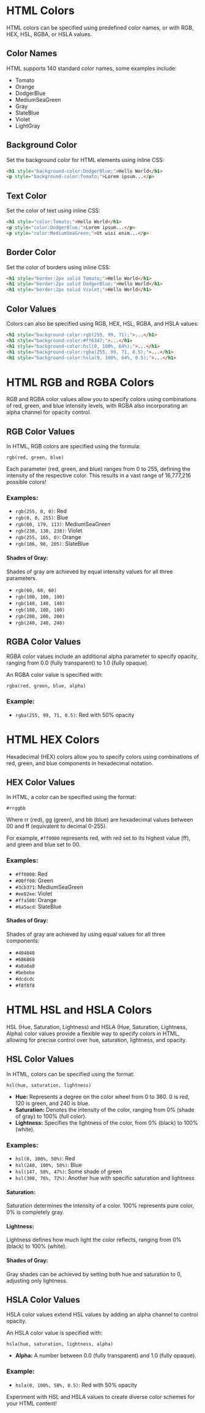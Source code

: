# HTML Colors
HTML colors can be specified using predefined color names, or with RGB, HEX, HSL, RGBA, or HSLA values.
## Color Names
HTML supports 140 standard color names, some examples include:
- Tomato
- Orange
- DodgerBlue
- MediumSeaGreen
- Gray
- SlateBlue
- Violet
- LightGray
## Background Color
Set the background color for HTML elements using inline CSS:

```html
<h1 style="background-color:DodgerBlue;">Hello World</h1>
<p style="background-color:Tomato;">Lorem ipsum...</p>
```

## Text Color

Set the color of text using inline CSS:

```html
<h1 style="color:Tomato;">Hello World</h1>
<p style="color:DodgerBlue;">Lorem ipsum...</p>
<p style="color:MediumSeaGreen;">Ut wisi enim...</p>
```

## Border Color

Set the color of borders using inline CSS:

```html
<h1 style="border:2px solid Tomato;">Hello World</h1>
<h1 style="border:2px solid DodgerBlue;">Hello World</h1>
<h1 style="border:2px solid Violet;">Hello World</h1>
```

## Color Values

Colors can also be specified using RGB, HEX, HSL, RGBA, and HSLA values:

```html
<h1 style="background-color:rgb(255, 99, 71);">...</h1>
<h1 style="background-color:#ff6347;">...</h1>
<h1 style="background-color:hsl(9, 100%, 64%);">...</h1>
<h1 style="background-color:rgba(255, 99, 71, 0.5);">...</h1>
<h1 style="background-color:hsla(9, 100%, 64%, 0.5);">...</h1>
```

# HTML RGB and RGBA Colors

RGB and RGBA color values allow you to specify colors using combinations of red, green, and blue intensity levels, with RGBA also incorporating an alpha channel for opacity control.

## RGB Color Values

In HTML, RGB colors are specified using the formula:

```
rgb(red, green, blue)
```

Each parameter (red, green, and blue) ranges from 0 to 255, defining the intensity of the respective color. This results in a vast range of 16,777,216 possible colors!

### Examples:

- `rgb(255, 0, 0)`: Red
- `rgb(0, 0, 255)`: Blue
- `rgb(60, 179, 113)`: MediumSeaGreen
- `rgb(238, 130, 238)`: Violet
- `rgb(255, 165, 0)`: Orange
- `rgb(106, 90, 205)`: SlateBlue

#### Shades of Gray:

Shades of gray are achieved by equal intensity values for all three parameters.

- `rgb(60, 60, 60)`
- `rgb(100, 100, 100)`
- `rgb(140, 140, 140)`
- `rgb(180, 180, 180)`
- `rgb(200, 200, 200)`
- `rgb(240, 240, 240)`

## RGBA Color Values

RGBA color values include an additional alpha parameter to specify opacity, ranging from 0.0 (fully transparent) to 1.0 (fully opaque).

An RGBA color value is specified with:

```
rgba(red, green, blue, alpha)
```

### Example:

- `rgba(255, 99, 71, 0.5)`: Red with 50% opacity



# HTML HEX Colors

Hexadecimal (HEX) colors allow you to specify colors using combinations of red, green, and blue components in hexadecimal notation.

## HEX Color Values

In HTML, a color can be specified using the format:

```
#rrggbb
```

Where rr (red), gg (green), and bb (blue) are hexadecimal values between 00 and ff (equivalent to decimal 0-255).

For example, `#ff0000` represents red, with red set to its highest value (ff), and green and blue set to 00.

### Examples:

- `#ff0000`: Red
- `#00ff00`: Green
- `#3cb371`: MediumSeaGreen
- `#ee82ee`: Violet
- `#ffa500`: Orange
- `#6a5acd`: SlateBlue

#### Shades of Gray:

Shades of gray are achieved by using equal values for all three components:

- `#404040`
- `#686868`
- `#a0a0a0`
- `#bebebe`
- `#dcdcdc`
- `#f8f8f8`

# HTML HSL and HSLA Colors

HSL (Hue, Saturation, Lightness) and HSLA (Hue, Saturation, Lightness, Alpha) color values provide a flexible way to specify colors in HTML, allowing for precise control over hue, saturation, lightness, and opacity.

## HSL Color Values

In HTML, colors can be specified using the format:

```
hsl(hue, saturation, lightness)
```

- **Hue:** Represents a degree on the color wheel from 0 to 360. 0 is red, 120 is green, and 240 is blue.
- **Saturation:** Denotes the intensity of the color, ranging from 0% (shade of gray) to 100% (full color).
- **Lightness:** Specifies the lightness of the color, from 0% (black) to 100% (white).

### Examples:

- `hsl(0, 100%, 50%)`: Red
- `hsl(240, 100%, 50%)`: Blue
- `hsl(147, 50%, 47%)`: Some shade of green
- `hsl(300, 76%, 72%)`: Another hue with specific saturation and lightness

#### Saturation:

Saturation determines the intensity of a color. 100% represents pure color, 0% is completely gray.

#### Lightness:

Lightness defines how much light the color reflects, ranging from 0% (black) to 100% (white).

#### Shades of Gray:

Gray shades can be achieved by setting both hue and saturation to 0, adjusting only lightness.

## HSLA Color Values

HSLA color values extend HSL values by adding an alpha channel to control opacity.

An HSLA color value is specified with:

```
hsla(hue, saturation, lightness, alpha)
```

- **Alpha:** A number between 0.0 (fully transparent) and 1.0 (fully opaque).

### Example:

- `hsla(0, 100%, 50%, 0.5)`: Red with 50% opacity

Experiment with HSL and HSLA values to create diverse color schemes for your HTML content!
